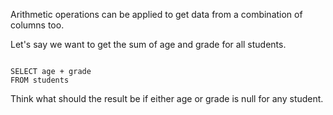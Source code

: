 Arithmetic operations can be applied to get data from a combination of columns too.

Let's say we want to get the sum of age and grade for all students.

<codeblock language="sql" dbName="students1.db" type="lesson">
<code>
SELECT age + grade
FROM students
</code>
</codeblock>

Think what should the result be if either age or grade is null for any student.
